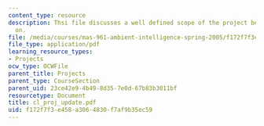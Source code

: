 ```yaml
---
content_type: resource
description: Thsi file discusses a well defined scope of the project being worked
  on.
file: /media/courses/mas-961-ambient-intelligence-spring-2005/f172f7f3e458a3064830f7af9b35ec59_cl_proj_update.pdf
file_type: application/pdf
learning_resource_types:
- Projects
ocw_type: OCWFile
parent_title: Projects
parent_type: CourseSection
parent_uid: 23ce42e9-4b49-8d35-7e0d-67b83b3011bf
resourcetype: Document
title: cl_proj_update.pdf
uid: f172f7f3-e458-a306-4830-f7af9b35ec59
---
```

